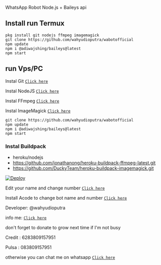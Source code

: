 WhatsApp Robot Node.js + Baileys api

## Install run Termux
```
pkg install git nodejs ffmpeg imagemagick
git clone https://github.com/wahyudioputra/wabotofficial
npm update
npm i @adiwajshing/baileys@latest
npm start
```

## run Vps/PC

Instal Git [`Click here`](https://git-scm.com/downloads)

Instal NodeJS [`Click here`](https://nodejs.org/en/download)

Instal FFmpeg [`Click here`](https://ffmpeg.org/download.html)

Instal ImageMagick [`Click here`](https://imagemagick.org/script/download.php)

```
git clone https://github.com/wahyudioputra/wabotofficial
npm update
npm i @adiwajshing/baileys@latest
npm start
```
### Instal Buildpack
* heroku/nodejs
* https://github.com/jonathanong/heroku-buildpack-ffmpeg-latest.git
* https://github.com/DuckyTeam/heroku-buildpack-imagemagick.git

[![Deploy](https://www.herokucdn.com/deploy/button.svg)](https://heroku.com/deploy?template=https://github.com/wahyudioputra/wabotofficial)

Edit your name and change number [`Click here`](https://github.com/wahyudioputra/wabotofficial/blob/master/database/setting-bot.json)

Install Acode to change bot name and number [`Click here`](https://www.google.com/search?q=acode&oq=acode&aqs=chrome..69i57j35i39l2j0i512l4j0i10i512.1060j0j4&client=ms-android-xiaomi&sourceid=chrome-mobile&ie=UTF-8/)

Developer: @wahyudioputra

info me: [`Click here`](https://wahyudioputra.github.io/)

don't forget to donate to grow next time if I'm not busy

Credit : 6283809157951

Pulsa : 083809157951

otherwise you can chat me on whatsapp [`Click here`](https://wa.me/6283809157951)
